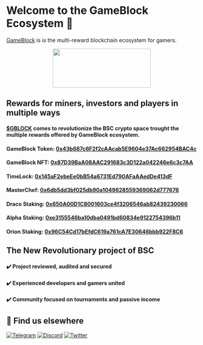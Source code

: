 # Welcome to the GameBlock Ecosystem 👋

[GameBlock](https://gameblock.link) is is the multi-reward blockchain ecosystem for gamers.

<p align="center">
  <a href="https://docs.gameblock.link">
      <img src="https://gameblock.link/wp-content/uploads/2022/09/FullLogo.b5c42e22-1.png" width="257.5" height="103">
  </a>
</p>

## Rewards for miners, investors and players in multiple ways
#### [$GBLOCK](https://pancakeswap.finance/swap?outputCurrency=0x43b687c6F2f2cAAcab5E9604e37Ac662954BAC4c) comes to revolutionize the BSC crypto space trought the multiple rewards offered by GameBlock ecosystem. <br />
#### GameBlock Token: [0x43b687c6F2f2cAAcab5E9604e37Ac662954BAC4c](https://bscscan.com/address/0x43b687c6f2f2caacab5e9604e37ac662954bac4c#code) <br />
#### GameBlock NFT: [0x87D39BaA08AAC291683c3D122a042246e6c3c7AA](https://bscscan.com/address/0x87D39BaA08AAC291683c3D122a042246e6c3c7AA#code)
#### TimeLock: [0x145aF2ebeEe0bB54a6731Ed790AFaAAedDe413dF](https://bscscan.com/address/0x145aF2ebeEe0bB54a6731Ed790AFaAAedDe413dF)
#### MasterChef: [0x6db5dd3bf025db90a1049628559369062d777676](https://bscscan.com/address/0x6db5dd3bf025db90a1049628559369062d777676)
#### Draco Staking: [0x650A00D1C8001603ce4f3206546ab82439230066](https://bscscan.com/address/0x650A00D1C8001603ce4f3206546ab82439230066)
#### Alpha Staking: [0xe3155546ba10dba0491bd60834e9122754396b11](https://bscscan.com/address/0xe3155546ba10dba0491bd60834e9122754396b11)
#### Orion Staking: [0x96C54Cd17bEfdC619a761cA7E30646bbb922F8C6](https://bscscan.com/address/0x96C54Cd17bEfdC619a761cA7E30646bbb922F8C6)
## The New Revolutionary project of BSC
#### ✔️ Project reviewed, audited and secured <br />
#### ✔️ Experienced developers and gamers united <br />
#### ✔️ Community focused on tournaments and passive income <br />

## 🧐 Find us elsewhere

[![Telegram](https://img.shields.io/badge/Telegram-2CA5E0?style=for-the-badge&logo=telegram&logoColor=white)](https://t.me/GameBlock0x) [![Discord](https://img.shields.io/badge/Discord-7289DA?style=for-the-badge&logo=discord&logoColor=white)](https://discord.gg/fqf6de5AR9) [![Twitter](https://img.shields.io/badge/Twitter-1DA1F2?style=for-the-badge&logo=twitter&logoColor=white)](https://twitter.com/@GameBlock11)
